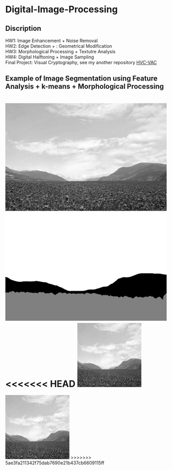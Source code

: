# Digital-Image-Processing
## Discription
HW1: Image Enhancement + Noise Removal  
HW2: Edge Detection + : Geometrical Modification  
HW3: Morphological Processing + Textutre Analysis  
HW4: Digital Halftoning + Image Sampling  
Final Project: Visual Cryptography, see my another repository [HVC-VAC](https://github.com/woody8657/HVC-VAC_Authentication)  
## Example of Image Segmentation using Feature Analysis + k-means + Morphological Processing
![image](./HW3/hw3_sample_images/sample2.png)![image](./HW3/result7.png)
<<<<<<< HEAD
<img src="./HW3/hw3_sample_images/sample2.png" width="200" height="200"/>
=======
<img src="./HW3/hw3_sample_images/sample2.png" width="200" height="200"/>
>>>>>>> 5ae3fa211342f75dab7690e21b437cb6609115ff
